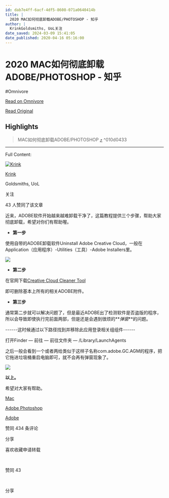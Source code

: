 ```yaml
---
id: dab7e4ff-6acf-4df5-8608-071a0640414b
title: |
  2020 MAC如何彻底卸载ADOBE/PHOTOSHOP - 知乎
author: |
  KrinkGoldsmiths, UoL​关注
date_saved: 2024-03-09 15:41:05
date_published: 2020-04-16 05:16:00
---
```


# 2020 MAC如何彻底卸载ADOBE/PHOTOSHOP - 知乎
#Omnivore

[Read on Omnivore](https://omnivore.app/me/2020-mac-adobe-photoshop-18e24f2a443)

[Read Original](https://zhuanlan.zhihu.com/p/131591089)

## Highlights

> MAC如何彻底卸载ADOBE/PHOTOSHOP [⤴️](https://omnivore.app/me/2020-mac-adobe-photoshop-18e24f2a443#010d0433-808d-4888-9752-420b9bf2ec0d)  ^010d0433


--- 

Full Content: 

[![Krink](https://proxy-prod.omnivore-image-cache.app/0x0,sNBSGtx6FIuuol5YBNh5grNqMBWd8sAB_9v_J1Twpw1E/https://pic1.zhimg.com/v2-5d88dfedf63d04d3c2367acea12323b3_l.jpg?source=172ae18b)](https://www.zhihu.com/people/krink-fu)

[Krink](https://www.zhihu.com/people/krink-fu)

Goldsmiths, UoL

​关注

43 人赞同了该文章

近来，ADOBE软件开始越来越难卸载干净了，这篇教程提供三个步骤，帮助大家彻底卸载，希望对你们有帮助喔。

* **第一步**

使用自带的ADOBE卸载软件Uninstall Adobe Creative Cloud，一般在Application（应用程序）-Utilities（工具）-Adobe Installers里。

![](https://proxy-prod.omnivore-image-cache.app/95x95,sacDiQrsELCpb9qRoYttSNC-gQCS7zuLZhho64dtDnPU/https://pic4.zhimg.com/v2-9b11021dec6561dbb154154d5515bd67_b.png)

* **第二步**

在官网下载[Creative Cloud Cleaner Tool](https://link.zhihu.com/?target=https%3A//helpx.adobe.com/cn/creative-cloud/kb/cc-cleaner-tool-installation-problems.html)

即可删除基本上所有的相关ADOBE附件。

* **第三步**

通常第二步就可以解决问题了，但是最近ADOBE出了检测软件是否盗版的程序，所以会导致即使执行完前面两部，但是还是会遇到很烦的**_弹窗_**的问题。

\------这时候通过以下路径找到并移除此应用登录相关组组件------

打开Finder — 前往 — 前往文件夹 — /Library/LaunchAgents

之后一般会看到一个或者两给类似于这样子名称com.adobe.GC.AGM的程序，把它拖进垃圾桶重启电脑即可，就不会再有弹窗现象了。

![](https://proxy-prod.omnivore-image-cache.app/105x118,spaJC-81t5AsjqRGia5ht9eHgo_PNe2OPnUh7cgAVFrU/https://pic2.zhimg.com/v2-057bee0c861205b07d27420b0e3d567d_b.png)

**以上。**

希望对大家有帮助。

[Mac](https://www.zhihu.com/topic/19550264)

[Adobe Photoshop](https://www.zhihu.com/topic/19550573)

[Adobe](https://www.zhihu.com/topic/19550574)

​赞同 43​​4 条评论

​分享

​喜欢​收藏​申请转载

​

赞同 43

​

分享

